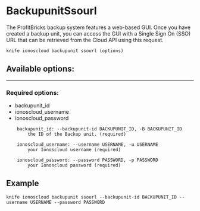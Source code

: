 # BackupunitSsourl

The ProfitBricks backup system features a web-based GUI. Once you have created a backup unit, you can access the GUI with a Single Sign On (SSO) URL that can be retrieved from the Cloud API using this request.

    knife ionoscloud backupunit ssourl (options)


## Available options:
---

### Required options:
* backupunit_id
* ionoscloud_username
* ionoscloud_password

```
    backupunit_id: --backupunit-id BACKUPUNIT_ID, -B BACKUPUNIT_ID
        the ID of the Backup unit. (required)

    ionoscloud_username: --username USERNAME, -u USERNAME
        your Ionoscloud username (required)

    ionoscloud_password: --password PASSWORD, -p PASSWORD
        your Ionoscloud password (required)

```
## Example

```text
knife ionoscloud backupunit ssourl --backupunit-id BACKUPUNIT_ID --username USERNAME --password PASSWORD
```
